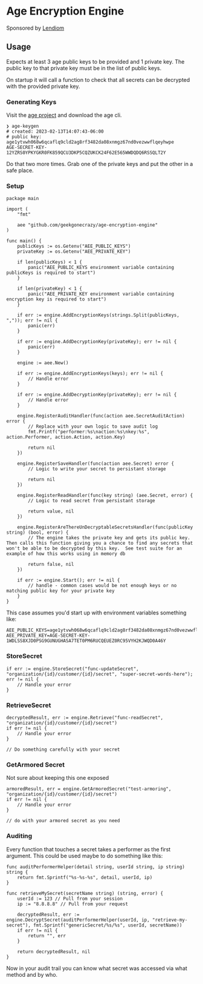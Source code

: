 # Age Encryption Engine

Sponsored by [Lendiom](https://lendiom.com)

## Usage

Expects at least 3 age public keys to be provided and 1 private key.  The public key to that private key must be in the list of public keys.

On startup it will call a function to check that all secrets can be decrypted with the provided private key.

### Generating Keys
Visit the [age project](filippo.io/age) and download the age cli.

```
❯ age-keygen
# created: 2023-02-13T14:07:43-06:00
# public key: age1ytvwh068w6qcaflq9cld2ag8rf3482da08xnmgz67nd0vezwwflqeyhwpe
AGE-SECRET-KEY-12YZRS0YPKYGKR0FK859QCU3DKP5CQZUKCK24F62E565WWDQDQ6RSSQLT2Y
```

Do that two more times.  Grab one of the private keys and put the other in a safe place.

### Setup
```
package main

import (
	"fmt"

	aee "github.com/geekgonecrazy/age-encryption-engine"
)

func main() {
	publicKeys := os.Getenv("AEE_PUBLIC_KEYS")
	privateKey := os.Getenv("AEE_PRIVATE_KEY")

	if len(publicKeys) < 1 {
		panic("AEE_PUBLIC_KEYS environment variable containing publicKeys is required to start")
	}

	if len(privateKey) < 1 {
		panic("AEE_PRIVATE_KEY environment variable containing encryption key is required to start")
	}

	if err := engine.AddEncryptionKeys(strings.Split(publicKeys, ",")); err != nil {
		panic(err)
	}

	if err := engine.AddDecryptionKey(privateKey); err != nil {
		panic(err)
	}

	engine := aee.New()

	if err := engine.AddEncryptionKeys(keys); err != nil {
		// Handle error
	}

	if err := engine.AddDecryptionKey(privateKey); err != nil {
		// Handle error
	}

	engine.RegisterAuditHandler(func(action aee.SecretAuditAction) error {
		// Replace with your own logic to save audit log
		fmt.Printf("performer:%s\naction:%s\nkey:%s", action.Performer, action.Action, action.Key)

		return nil
	})

	engine.RegisterSaveHandler(func(action aee.Secret) error {
		// Logic to write your secret to persistant storage

		return nil
	})

	engine.RegisterReadHandler(func(key string) (aee.Secret, error) {
		// Logic to read secret from persistant storage

		return value, nil
	})

	engine.RegisterAreThereUnDecryptableSecretsHandler(func(publicKey string) (bool, error) {
		// The engine takes the private key and gets its public key.  Then calls this function giving you a chance to find any secrets that won't be able to be decrypted by this key.  See test suite for an example of how this works using in memory db

		return false, nil
	})

	if err := engine.Start(); err != nil {
		// handle - common cases would be not enough keys or no matching public key for your private key
	}
}
```

This case assumes you'd start up with environment variables something like:
```
AEE_PUBLIC_KEYS=age1ytvwh068w6qcaflq9cld2ag8rf3482da08xnmgz67nd0vezwwflqeyhwpe,age1g5985y3242h3lwsq6f044324a0dgd2ss3w2ymmdq0gwr2359a5qsvd3dm2,age1320sl3g4jhrhs22gd3gy386pss3jxkr97g4sn4pmrtzjkdp8r98q5gxhkn
AEE_PRIVATE_KEY=AGE-SECRET-KEY-1WDLSS8XJD0PSG9GUNUGHASA7TET0PM6RUCQEUEZ0RC95VYH2KJWQD0A46Y
```

### StoreSecret

```
if err := engine.StoreSecret("func-updateSecret", "organization/{id}/customer/{id}/secret", "super-secret-words-here"); err != nil {
    // Handle your error
}
```

### RetrieveSecret

```
decryptedResult, err := engine.Retrieve("func-readSecret", "organization/{id}/customer/{id}/secret")
if err != nil {
    // Handle your error
}

// Do something carefully with your secret
```

### GetArmored Secret

Not sure about keeping this one exposed

```
armoredResult, err = engine.GetArmoredSecret("test-armoring", "organization/{id}/customer/{id}/secret")
if err != nil {
    // Handle your error
}

// do with your armored secret as you need
```

### Auditing
Every function that touches a secret takes a performer as the first argument. This could be used maybe to do something like this:

```
func auditPerformerHelper(detail string, userId string, ip string) string {
    return fmt.Sprintf("%s-%s-%s", detail, userId, ip)
}

func retrieveMySecret(secretName string) (string, error) {
    userId := 123 // Pull from your session
    ip := "8.8.8.8" // Pull from your request

    decryptedResult, err := engine.DecryptSecret(auditPerformerHelper(userId, ip, "retrieve-my-secret"), fmt.Sprintf("genericSecret/%s/%s", userId, secretName))
    if err != nil {
        return "", err
    }

    return decryptedResult, nil
}
```

Now in your audit trail you can know what secret was accessed via what method and by who.
